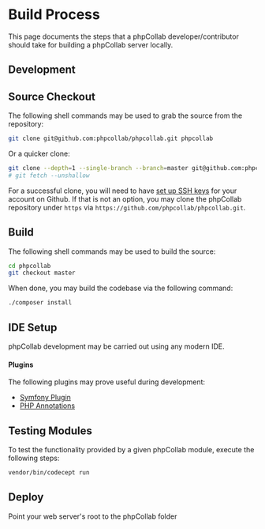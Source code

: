 # Build Process

This page documents the steps that a phpCollab developer/contributor should take for building a phpCollab server locally.

## Development 

## Source Checkout

The following shell commands may be used to grab the source from the repository:

```bash
git clone git@github.com:phpcollab/phpcollab.git phpcollab
```

Or a quicker clone:

```bash
git clone --depth=1 --single-branch --branch=master git@github.com:phpcollab/phpcollab.git phpcollab
# git fetch --unshallow
```

For a successful clone, you will need to have [set up SSH keys](https://help.github.com/articles/working-with-ssh-key-passphrases/) for your account on Github.
If that is not an option, you may clone the phpCollab repository under `https` via `https://github.com/phpcollab/phpcollab.git`.

## Build

The following shell commands may be used to build the source:

```bash
cd phpcollab
git checkout master
```

When done, you may build the codebase via the following command:

```bash
./composer install
```

## IDE Setup

phpCollab development may be carried out using any modern IDE. 

#### Plugins

The following plugins may prove useful during development:

- [Symfony Plugin](https://plugins.jetbrains.com/plugin/7219-symfony-plugin)
- [PHP Annotations](https://plugins.jetbrains.com/plugin/7320-php-annotations)


## Testing Modules

To test the functionality provided by a given phpCollab module, execute the following steps:

```bash
vendor/bin/codecept run
```

## Deploy
Point your web server's root to the phpCollab folder
